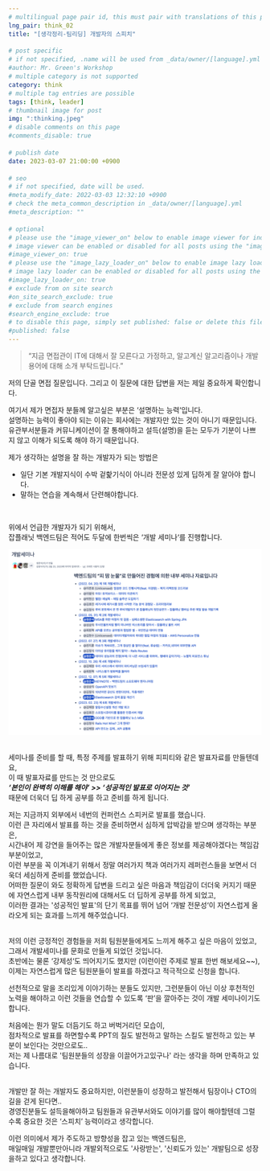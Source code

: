 ```yaml
---
# multilingual page pair id, this must pair with translations of this page. (This name must be unique)
lng_pair: think_02
title: "[생각정리-팀리딩] 개발자의 스피치"

# post specific
# if not specified, .name will be used from _data/owner/[language].yml
#author: Mr. Green's Workshop
# multiple category is not supported
category: think
# multiple tag entries are possible
tags: [think, leader]
# thumbnail image for post
img: ":thinking.jpeg"
# disable comments on this page
#comments_disable: true

# publish date
date: 2023-03-07 21:00:00 +0900

# seo
# if not specified, date will be used.
#meta_modify_date: 2022-03-03 12:32:10 +0900
# check the meta_common_description in _data/owner/[language].yml
#meta_description: ""

# optional
# please use the "image_viewer_on" below to enable image viewer for individual pages or posts (_posts/ or [language]/_posts folders).
# image viewer can be enabled or disabled for all posts using the "image_viewer_posts: true" setting in _data/conf/main.yml.
#image_viewer_on: true
# please use the "image_lazy_loader_on" below to enable image lazy loader for individual pages or posts (_posts/ or [language]/_posts folders).
# image lazy loader can be enabled or disabled for all posts using the "image_lazy_loader_posts: true" setting in _data/conf/main.yml.
#image_lazy_loader_on: true
# exclude from on site search
#on_site_search_exclude: true
# exclude from search engines
#search_engine_exclude: true
# to disable this page, simply set published: false or delete this file
#published: false
---  
```

  
> “지금 면접관이 IT에 대해서 잘 모른다고 가정하고, 알고계신 알고리즘이나 개발용어에 대해 소개 부탁드립니다.”

저의 단골 면접 질문입니다. 그리고 이 질문에 대한 답변을 저는 제일 중요하게 확인합니다.  
  
여기서 제가 면접자 분들께 알고싶은 부분은 ‘설명하는 능력‘입니다.  
설명하는 능력이 좋아야 되는 이유는 회사에는 개발자만 있는 것이 아니기 때문입니다.  
유관부서분들과 커뮤니케이션이 잘 통해야하고 설득(설명)을 듣는 모두가 기분이 나쁘지 않고 이해가 되도록 해야 하기 때문입니다.  
  
제가 생각하는 설명을 잘 하는 개발자가 되는 방법은  
- 일단 기본 개발지식이 수박 겉핥기식이 아니라 전문성 있게 딥하게 잘 알아야 합니다.  
- 말하는 연습을 계속해서 단련해야합니다.  
<br/>  
  
위에서 언급한 개발자가 되기 위해서,  
잡플래닛 백엔드팀은 적어도 두달에 한번씩은 ‘개발 세미나‘를 진행합니다.  
  
![개발세미나](/assets/img/posts/20230307/20230307_think.png)  
<br/>  
  
세미나를 준비를 할 때, 특정 주제를 발표하기 위해 피피티와 같은 발표자료를 만들텐데요,  
이 때 발표자료를 만드는 것 만으로도  
___‘본인이 완벽히 이해를 해야’ >> ‘성공적인 발표로 이어지는 것’___  
때문에 더욱더 딥 하게 공부를 하고 준비를 하게 됩니다.  
  
저는 지금까지 외부에서 네번의 컨퍼런스 스피커로 발표를 했습니다.  
이런 큰 자리에서 발표를 하는 것을 준비하면서 심하게 압박감을 받으며 생각하는 부분은,  
시간내어 제 강연을 들어주는 많은 개발자분들에게 좋은 정보를 제공해야겠다는 책임감 부분이었고,    
이런 부분을 꼭 이겨내기 위해서 정말 여러가지 책과 여러가지 레퍼런스들을 보면서 더욱더 세심하게 준비를 했었습니다.  
어떠한 질문이 와도 정확하게 답변을 드리고 싶은 마음과 책임감이 더더욱 커지기 때문에 자연스럽게 내부 동작원리에 대해서도 더 딥하게 공부를 하게 되었고,  
이러한 결과는 '성공적인 발표'의 단기 목표를 뛰어 넘어 ‘개발 전문성‘이 자연스럽게 올라오게 되는 효과를 느끼게 해주었습니다.  
<br/>  
  
저의 이런 긍정적인 경험들을 저희 팀원분들에게도 느끼게 해주고 싶은 마음이 있었고,  
그래서 개발세미나를 문화로 만들게 되었던 것입니다.  
초반에는 물론 ‘강제성‘도 띄어지기도 했지만 (이런이런 주제로 발표 한번 해보세요~~),  
이제는 자연스럽게 많은 팀원분들이 발표를 하겠다고 적극적으로 신청을 합니다.  
  
선천적으로 말을 조리있게 이야기하는 분들도 있지만,
그런분들이 아닌 이상 후천적인 노력을 해야하고 이런 것들을 연습할 수 있도록 ‘판’을 깔아주는 것이 개발 세미나이기도 합니다.  
  
처음에는 뭔가 말도 더듬기도 하고 버벅거리던 모습이,  
점차적으로 발표를 하면할수록 PPT의 질도 발전하고 말하는 스킬도 발전하고 있는 부분이 보인다는 것만으로도..  
저는 제 나름대로 '팀원분들의 성장을 이끌어가고있구나' 라는 생각을 하며 만족하고 있습니다.  
<br/>  
  
개발만 잘 하는 개발자도 중요하지만, 이런분들이 성장하고 발전해서 팀장이나 CTO의 길을 걷게 된다면..  
경영진분들도 설득을해야하고 팀원들과 유관부서와도 이야기를 많이 해야할텐데 그럴수록 중요한 것은 ‘스피치’ 능력이라고 생각합니다.  
  
이런 의미에서 제가 주도하고 방향성을 잡고 있는 백엔드팀은,  
매일매일 개발뿐만아니라 개발외적으로도 '사랑받는', '신뢰도가 있는' 개발팀으로 성장을하고 있다고 생각합니다. 
  